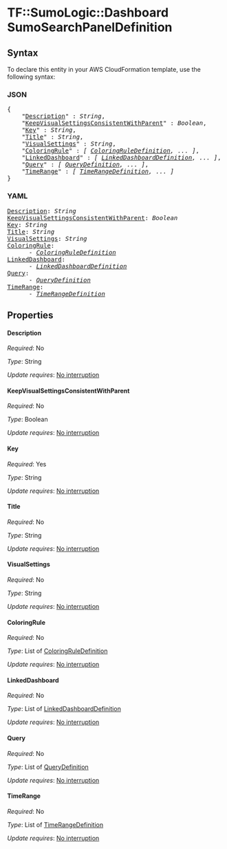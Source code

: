 # TF::SumoLogic::Dashboard SumoSearchPanelDefinition

## Syntax

To declare this entity in your AWS CloudFormation template, use the following syntax:

### JSON

<pre>
{
    "<a href="#description" title="Description">Description</a>" : <i>String</i>,
    "<a href="#keepvisualsettingsconsistentwithparent" title="KeepVisualSettingsConsistentWithParent">KeepVisualSettingsConsistentWithParent</a>" : <i>Boolean</i>,
    "<a href="#key" title="Key">Key</a>" : <i>String</i>,
    "<a href="#title" title="Title">Title</a>" : <i>String</i>,
    "<a href="#visualsettings" title="VisualSettings">VisualSettings</a>" : <i>String</i>,
    "<a href="#coloringrule" title="ColoringRule">ColoringRule</a>" : <i>[ <a href="coloringruledefinition.md">ColoringRuleDefinition</a>, ... ]</i>,
    "<a href="#linkeddashboard" title="LinkedDashboard">LinkedDashboard</a>" : <i>[ <a href="linkeddashboarddefinition.md">LinkedDashboardDefinition</a>, ... ]</i>,
    "<a href="#query" title="Query">Query</a>" : <i>[ <a href="querydefinition.md">QueryDefinition</a>, ... ]</i>,
    "<a href="#timerange" title="TimeRange">TimeRange</a>" : <i>[ <a href="timerangedefinition.md">TimeRangeDefinition</a>, ... ]</i>
}
</pre>

### YAML

<pre>
<a href="#description" title="Description">Description</a>: <i>String</i>
<a href="#keepvisualsettingsconsistentwithparent" title="KeepVisualSettingsConsistentWithParent">KeepVisualSettingsConsistentWithParent</a>: <i>Boolean</i>
<a href="#key" title="Key">Key</a>: <i>String</i>
<a href="#title" title="Title">Title</a>: <i>String</i>
<a href="#visualsettings" title="VisualSettings">VisualSettings</a>: <i>String</i>
<a href="#coloringrule" title="ColoringRule">ColoringRule</a>: <i>
      - <a href="coloringruledefinition.md">ColoringRuleDefinition</a></i>
<a href="#linkeddashboard" title="LinkedDashboard">LinkedDashboard</a>: <i>
      - <a href="linkeddashboarddefinition.md">LinkedDashboardDefinition</a></i>
<a href="#query" title="Query">Query</a>: <i>
      - <a href="querydefinition.md">QueryDefinition</a></i>
<a href="#timerange" title="TimeRange">TimeRange</a>: <i>
      - <a href="timerangedefinition.md">TimeRangeDefinition</a></i>
</pre>

## Properties

#### Description

_Required_: No

_Type_: String

_Update requires_: [No interruption](https://docs.aws.amazon.com/AWSCloudFormation/latest/UserGuide/using-cfn-updating-stacks-update-behaviors.html#update-no-interrupt)

#### KeepVisualSettingsConsistentWithParent

_Required_: No

_Type_: Boolean

_Update requires_: [No interruption](https://docs.aws.amazon.com/AWSCloudFormation/latest/UserGuide/using-cfn-updating-stacks-update-behaviors.html#update-no-interrupt)

#### Key

_Required_: Yes

_Type_: String

_Update requires_: [No interruption](https://docs.aws.amazon.com/AWSCloudFormation/latest/UserGuide/using-cfn-updating-stacks-update-behaviors.html#update-no-interrupt)

#### Title

_Required_: No

_Type_: String

_Update requires_: [No interruption](https://docs.aws.amazon.com/AWSCloudFormation/latest/UserGuide/using-cfn-updating-stacks-update-behaviors.html#update-no-interrupt)

#### VisualSettings

_Required_: No

_Type_: String

_Update requires_: [No interruption](https://docs.aws.amazon.com/AWSCloudFormation/latest/UserGuide/using-cfn-updating-stacks-update-behaviors.html#update-no-interrupt)

#### ColoringRule

_Required_: No

_Type_: List of <a href="coloringruledefinition.md">ColoringRuleDefinition</a>

_Update requires_: [No interruption](https://docs.aws.amazon.com/AWSCloudFormation/latest/UserGuide/using-cfn-updating-stacks-update-behaviors.html#update-no-interrupt)

#### LinkedDashboard

_Required_: No

_Type_: List of <a href="linkeddashboarddefinition.md">LinkedDashboardDefinition</a>

_Update requires_: [No interruption](https://docs.aws.amazon.com/AWSCloudFormation/latest/UserGuide/using-cfn-updating-stacks-update-behaviors.html#update-no-interrupt)

#### Query

_Required_: No

_Type_: List of <a href="querydefinition.md">QueryDefinition</a>

_Update requires_: [No interruption](https://docs.aws.amazon.com/AWSCloudFormation/latest/UserGuide/using-cfn-updating-stacks-update-behaviors.html#update-no-interrupt)

#### TimeRange

_Required_: No

_Type_: List of <a href="timerangedefinition.md">TimeRangeDefinition</a>

_Update requires_: [No interruption](https://docs.aws.amazon.com/AWSCloudFormation/latest/UserGuide/using-cfn-updating-stacks-update-behaviors.html#update-no-interrupt)

